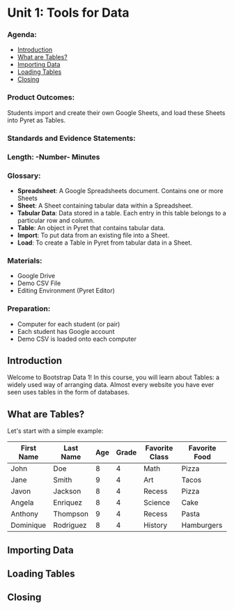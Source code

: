 # Unit 1:  Tools for Data

### Agenda:
 - [Introduction](#intro)
 - [What are Tables?](#tables)
 - [Importing Data](#importing)
 - [Loading Tables](#loading)
 - [Closing](#closing)

### Product Outcomes:

Students import and create their own Google Sheets,
and load these Sheets into Pyret as Tables.

### Standards and Evidence Statements: 

### Length: -Number- Minutes

### Glossary:

 - **Spreadsheet**:  A Google Spreadsheets document.  Contains one or more Sheets
 - **Sheet**:  A Sheet containing tabular data within a Spreadsheet.
 - **Tabular Data**:  Data stored in a table.  Each entry in this table belongs to a particular row and column.
 - **Table**:  An object in Pyret that contains tabular data.
 - **Import**:  To put data from an existing file into a Sheet.
 - **Load**:  To create a Table in Pyret from tabular data in a Sheet.

### Materials:
 - Google Drive 
 - Demo CSV File
 - Editing Environment (Pyret Editor)

### Preparation:
 - Computer for each student (or pair)
 - Each student has Google account
 - Demo CSV is loaded onto each computer

## <a id="intro"></a> Introduction
Welcome to Bootstrap Data 1!  In this course, you will learn about
Tables:  a widely used way of arranging data.  Almost every website
you have ever seen uses tables in the form of databases. 

## <a id="tables"></a> What are Tables?
Let's start with a simple example:

| First Name | Last Name | Age | Grade | Favorite Class | Favorite Food |
|------------|-----------|-----|-------|----------------|---------------|
| John       | Doe       | 8   | 4     | Math           | Pizza         |
| Jane       | Smith     | 9   | 4     | Art            | Tacos         |
| Javon      | Jackson   | 8   | 4     | Recess         | Pizza         |
| Angela     | Enriquez  | 8   | 4     | Science        | Cake          |
| Anthony    | Thompson  | 9   | 4     | Recess         | Pasta         |
| Dominique  | Rodriguez | 8   | 4     | History        | Hamburgers    |


## <a id="importing"></a> Importing Data

## <a id="loading"></a> Loading Tables

## <a id="closing"></a> Closing
